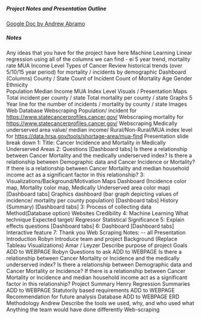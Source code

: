 ##### Project Notes and Presentation Outline
[Google Doc by Andrew Abramo](https://docs.google.com/document/d/1zQ-kWXyErR-VrSmm-UKi8zXpiTBnO7TUFKcRfpWdSdU/edit)

##### Notes
Any ideas that you have for the project have here
Machine Learning
Linear regression using all of the columns we can find - ei 5 year trend, mortality rate
MUA
Income Level
Types of Cancer
Review historical trends (over 5/10/15 year period) for mortality / incidents by demographic 
Dashboard (Columns)
County / State
Count
of Incident
Count of Mortality 
Age
Gender 
Ethnicity  
Population
Median Income
MUA Index Level
Visuals / Presentation 
Maps
Total incident per county / state
Total mortality per county / state
Graphs
5 Year line for the number of incidents / mortality by county / state
Images
Web
Database
Webscraping Population/ incident for https://www.statecancerprofiles.cancer.gov/
Webscraping mortality for https://www.statecancerprofiles.cancer.gov/
Webscraping Medically underserved area value/ median income/ Rural/Non-Rural/MUA index level for https://data.hrsa.gov/tools/shortage-area/mua-find
Presentation slide break down
1: Title: Cancer Incidence and Mortality in Medically Underserved Areas
2: Questions [Dashboard tabs]
Is there a relationship between Cancer Mortality and the medically underserved index?
Is there a relationship between Demographic data and Cancer Incidence or Mortality?
If there is a relationship between Cancer Mortality and median household income act as a significant factor in this relationship? 
3: Visualizations/Background/Motivation 
Maps Dashboard (Incidence color map, Mortality color map, Medically Underserved area color map) [Dashboard tabs]
Graphics dashboard (bar graph depicting values of incidence/ mortality per county population) [Dashboard tabs]
History (Summary) [Dashboard tabs]
3: Process of collecting data
Method(Database option)
Websites
Credibility
4: Machine Learning
What technique
Expected target/ Regressor
Statistical Significance
5: Explain effects questions [Dashboard tabs]
6: Dashboard [Dashboard tabs]
Interactive feature
7: Thank you 
Web Scraping Notes:
-- all
Presentation
Introduction 
Robyn
Introduce team and project
Background (Replace Tableau Visualizations)
Amar / Leyzer 
Describe purpose of project 
Goals ADD to WEBPAGE
Robyn
Questions to ask ADD to WEBPAGE
Is there a relationship between Cancer Mortality or Incidence and the medically underserved index?
Is there a relationship between Demographic data and Cancer Mortality or  Incidence?
If there is a relationship between Cancer Mortality or Incidence and median household income act as a significant factor in this relationship? 
Project Summary
Henry 
Regression Summaries ADD to WEBPAGE
Statutorily based requirements ADD to WEBPAGE
Recommendation for future analysis
Database ADD to WEBPAGE
ERD
Methodology
Andrew
Describe the tools we used, why, and who used what
Anything the team would have done differently 
Web-scraping


